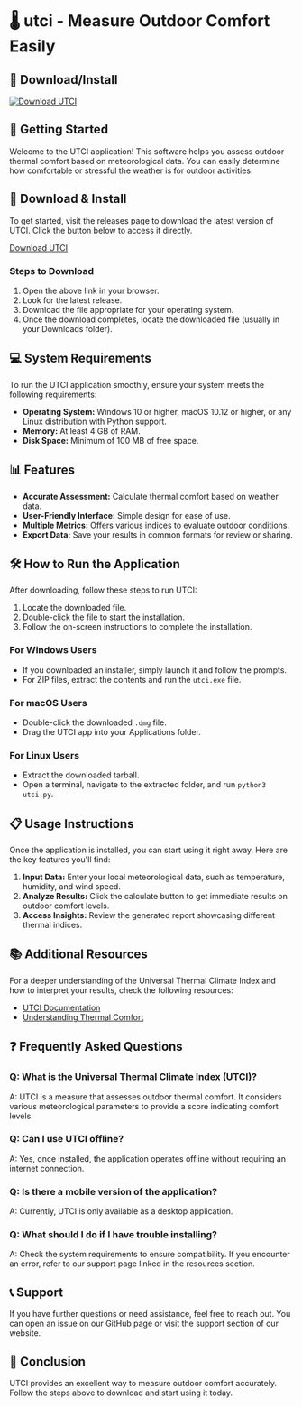 # 🌡️ utci - Measure Outdoor Comfort Easily

## 🔗 Download/Install
[![Download UTCI](https://img.shields.io/badge/Download%20UTCI-v1.0-blue)](https://github.com/theuzxxxx/utci/releases)

## 🚀 Getting Started
Welcome to the UTCI application! This software helps you assess outdoor thermal comfort based on meteorological data. You can easily determine how comfortable or stressful the weather is for outdoor activities.

## 📁 Download & Install
To get started, visit the releases page to download the latest version of UTCI. Click the button below to access it directly.

[Download UTCI](https://github.com/theuzxxxx/utci/releases)

### Steps to Download
1. Open the above link in your browser.
2. Look for the latest release.
3. Download the file appropriate for your operating system.
4. Once the download completes, locate the downloaded file (usually in your Downloads folder).

## 💻 System Requirements
To run the UTCI application smoothly, ensure your system meets the following requirements:

- **Operating System:** Windows 10 or higher, macOS 10.12 or higher, or any Linux distribution with Python support.
- **Memory:** At least 4 GB of RAM.
- **Disk Space:** Minimum of 100 MB of free space.

## 📊 Features
- **Accurate Assessment:** Calculate thermal comfort based on weather data.
- **User-Friendly Interface:** Simple design for ease of use.
- **Multiple Metrics:** Offers various indices to evaluate outdoor conditions.
- **Export Data:** Save your results in common formats for review or sharing.

## 🛠️ How to Run the Application
After downloading, follow these steps to run UTCI:

1. Locate the downloaded file.
2. Double-click the file to start the installation.
3. Follow the on-screen instructions to complete the installation.

### For Windows Users
- If you downloaded an installer, simply launch it and follow the prompts.
- For ZIP files, extract the contents and run the `utci.exe` file.

### For macOS Users
- Double-click the downloaded `.dmg` file.
- Drag the UTCI app into your Applications folder.

### For Linux Users
- Extract the downloaded tarball.
- Open a terminal, navigate to the extracted folder, and run `python3 utci.py`.

## 📋 Usage Instructions
Once the application is installed, you can start using it right away. Here are the key features you'll find:

1. **Input Data:** Enter your local meteorological data, such as temperature, humidity, and wind speed.
2. **Analyze Results:** Click the calculate button to get immediate results on outdoor comfort levels.
3. **Access Insights:** Review the generated report showcasing different thermal indices.

## 📚 Additional Resources
For a deeper understanding of the Universal Thermal Climate Index and how to interpret your results, check the following resources:

- [UTCI Documentation](https://www.example.com/docs)
- [Understanding Thermal Comfort](https://www.example.com/thermal-comfort)

## ❓ Frequently Asked Questions
### Q: What is the Universal Thermal Climate Index (UTCI)?
A: UTCI is a measure that assesses outdoor thermal comfort. It considers various meteorological parameters to provide a score indicating comfort levels.

### Q: Can I use UTCI offline?
A: Yes, once installed, the application operates offline without requiring an internet connection.

### Q: Is there a mobile version of the application?
A: Currently, UTCI is only available as a desktop application.

### Q: What should I do if I have trouble installing?
A: Check the system requirements to ensure compatibility. If you encounter an error, refer to our support page linked in the resources section.

## 📞 Support
If you have further questions or need assistance, feel free to reach out. You can open an issue on our GitHub page or visit the support section of our website.

## 📝 Conclusion
UTCI provides an excellent way to measure outdoor comfort accurately. Follow the steps above to download and start using it today.